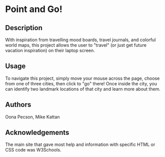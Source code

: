 # Point and Go!

## Description

With inspiration from travelling mood boards, travel journals, and colorful world maps, this project allows the user to "travel" (or just get future vacation inspiration) on their laptop screen.

## Usage

To navigate this project, simply move your mouse across the page, choose from one of three cities, then click to "go" there! Once inside the city, you can identify two landmark locations of that city and learn more about them.

## Authors

Oona Pecson, Mike Kattan

## Acknowledgements

The main site that gave most help and information with specific HTML or CSS code was W3Schools. 
